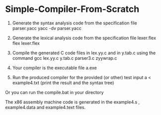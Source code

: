 # Simple-Compiler-From-Scratch
1. Generate the syntax analysis code from the specification file parser.yacc
    yacc -dv parser.yacc

2. Generate the lexical analysis code from the specification file lexer.flex
    flex lexer.flex

3. Compile the generated C code files in lex.yy.c and in y.tab.c using the command
    gcc lex.yy.c y.tab.c parser3.c zyywrap.c

4.  Your compiler is the executable file a.exe

5. Run the produced compiler for the provided (or other) test input
		a < example4.txt (print the result and the syntax tree)

Or you can run the compile.bat in your directory 

The x86 assembly machine code is generated in the example4.s , example4.data and example4.text 
files.
